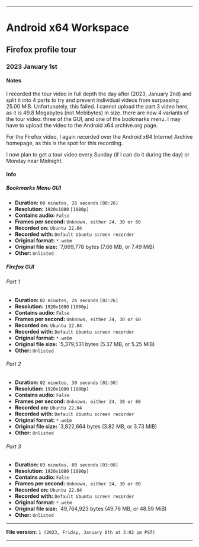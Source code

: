 
***

# Android x64 Workspace

## Firefox profile tour

### 2023 January 1st

#### Notes

I recorded the tour video in full depth the day after (2023, January 2nd) and split it into 4 parts to try and prevent individual videos from surpassing 25.00 MiB. Unfortunately, this failed. I cannot upload the part 3 video here, as it is 49.8 Megabytes (not Mebibytes) in size. there are now 4 variants of the tour video: three of the GUI, and one of the bookmarks menu. I may have to upload the video to the Android x64 archive.org page.

For the Firefox video, I again recorded over the Android x64 Internet Archive homepage, as this is the spot for this recording.

I now plan to get a tour video every Sunday (if I can do it during the day) or Monday near Midnight. <!-- The recordings seem to be nearing 25 megabytes, so I might stop uploading them here for now if they get too large. Maybe I can partition them into multiple parts. !-->

#### Info

##### Bookmarks Menu GUI

- **Duration:** `00 minutes, 26 seconds`  `[00:26]`
- **Resolution:** `1920x1080` `[1080p]`
- **Contains audio:** `False`
- **Frames per second:** `Unknown, either 24, 30 or 60`
- **Recorded on:** `Ubuntu 22.04`
- **Recorded with:** `Default Ubuntu screen recorder`
- **Original format:** `*.webm`
- **Original file size:** `7,669,778 bytes (7.66 MB, or 7.49 MiB)
- **Other:** `Unlisted`

##### Firefox GUI

###### Part 1

- **Duration:** `02 minutes, 26 seconds`  `[02:26]`
- **Resolution:** `1920x1080` `[1080p]`
- **Contains audio:** `False`
- **Frames per second:** `Unknown, either 24, 30 or 60`
- **Recorded on:** `Ubuntu 22.04`
- **Recorded with:** `Default Ubuntu screen recorder`
- **Original format:** `*.webm`
- **Original file size:** `5,379,531 bytes (5.37 MB, or 5.25 MiB)
- **Other:** `Unlisted`

###### Part 2

- **Duration:** `02 minutes, 30 seconds`  `[02:30]`
- **Resolution:** `1920x1080` `[1080p]`
- **Contains audio:** `False`
- **Frames per second:** `Unknown, either 24, 30 or 60`
- **Recorded on:** `Ubuntu 22.04`
- **Recorded with:** `Default Ubuntu screen recorder`
- **Original format:** `*.webm`
- **Original file size:** `3,822,664 bytes (3.82 MB, or 3.73 MiB)
- **Other:** `Unlisted`

###### Part 3

- **Duration:** `03 minutes, 00 seconds`  `[03:00]`
- **Resolution:** `1920x1080` `[1080p]`
- **Contains audio:** `False`
- **Frames per second:** `Unknown, either 24, 30 or 60`
- **Recorded on:** `Ubuntu 22.04`
- **Recorded with:** `Default Ubuntu screen recorder`
- **Original format:** `*.webm`
- **Original file size:** `49,764,923 bytes (49.76 MB, or 48.59 MiB)
- **Other:** `Unlisted`

***

**File version:** `1 (2023, Friday, January 6th at 5:02 pm PST)`

***

